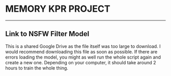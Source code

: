 # MEMORY KPR PROJECT

---

## Link to NSFW Filter Model

This is a shared Google Drive as the file itself was too large to download. I would recommend downloading this file as soon as possible. If there are errors loading the model, you might as well run the whole script again and create a new one. Depending on your computer, it should take around 2 hours to train the whole thing.
